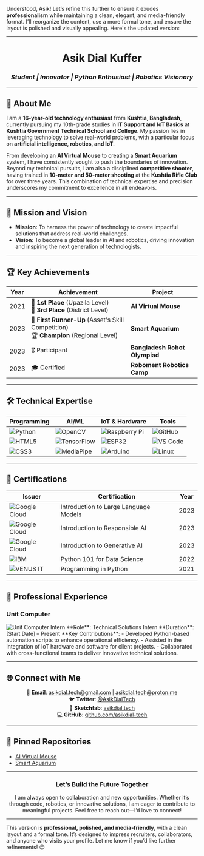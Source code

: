 Understood, Asik! Let’s refine this further to ensure it exudes **professionalism** while maintaining a clean, elegant, and media-friendly format. I’ll reorganize the content, use a more formal tone, and ensure the layout is polished and visually appealing. Here's the updated version:

---

<div align="center">  

# **Asik Dial Kuffer**  
### *Student | Innovator | Python Enthusiast | Robotics Visionary*  

</div>  

---

## **🌟 About Me**  

I am a **16-year-old technology enthusiast** from **Kushtia, Bangladesh**, currently pursuing my 10th-grade studies in **IT Support and IoT Basics** at **Kushtia Government Technical School and College**. My passion lies in leveraging technology to solve real-world problems, with a particular focus on **artificial intelligence, robotics, and IoT**.  

From developing an **AI Virtual Mouse** to creating a **Smart Aquarium** system, I have consistently sought to push the boundaries of innovation. Beyond my technical pursuits, I am also a disciplined **competitive shooter**, having trained in **10-meter and 50-meter shooting** at the **Kushtia Rifle Club** for over three years. This combination of technical expertise and precision underscores my commitment to excellence in all endeavors.  

---

## **🚀 Mission and Vision**  
- **Mission**: To harness the power of technology to create impactful solutions that address real-world challenges.  
- **Vision**: To become a global leader in AI and robotics, driving innovation and inspiring the next generation of technologists.  

---

## **🏆 Key Achievements**  

<div align="center">  

| **Year** | **Achievement** | **Project** |  
|----------|-----------------|-------------|  
| 2021     | 🥇 **1st Place** (Upazila Level) <br> 🥉 **3rd Place** (District Level) | **AI Virtual Mouse** |  
| 2023     | 🥈 **First Runner-Up** (Asset's Skill Competition) <br> 🏆 **Champion** (Regional Level) | **Smart Aquarium** |  
| 2023     | 🎖️ Participant | **Bangladesh Robot Olympiad** |  
| 2023     | 🎓 Certified | **Roboment Robotics Camp** |  

</div>  

---

## **🛠️ Technical Expertise**  

<div align="center">  

| **Programming** | **AI/ML** | **IoT & Hardware** | **Tools** |  
|------------------|------------|---------------------|-----------|  
| ![Python](https://img.shields.io/badge/-Python-3776AB?style=for-the-badge&logo=python&logoColor=white) | ![OpenCV](https://img.shields.io/badge/-OpenCV-5C3EE8?style=for-the-badge&logo=opencv&logoColor=white) | ![Raspberry Pi](https://img.shields.io/badge/-Raspberry%20Pi-A22846?style=for-the-badge&logo=raspberrypi&logoColor=white) | ![GitHub](https://img.shields.io/badge/-GitHub-181717?style=for-the-badge&logo=github&logoColor=white) |  
| ![HTML5](https://img.shields.io/badge/-HTML5-E34F26?style=for-the-badge&logo=html5&logoColor=white) | ![TensorFlow](https://img.shields.io/badge/-TensorFlow-FF6F00?style=for-the-badge&logo=tensorflow&logoColor=white) | ![ESP32](https://img.shields.io/badge/-ESP32-FF6900?style=for-the-badge&logo=espressif&logoColor=white) | ![VS Code](https://img.shields.io/badge/-VS%20Code-007ACC?style=for-the-badge&logo=visualstudiocode&logoColor=white) |  
| ![CSS3](https://img.shields.io/badge/-CSS3-1572B6?style=for-the-badge&logo=css3&logoColor=white) | ![MediaPipe](https://img.shields.io/badge/-MediaPipe-FF6F61?style=for-the-badge&logo=google&logoColor=white) | ![Arduino](https://img.shields.io/badge/-Arduino-00979D?style=for-the-badge&logo=arduino&logoColor=white) | ![Linux](https://img.shields.io/badge/-Linux-FCC624?style=for-the-badge&logo=linux&logoColor=black) |  

</div>  

---

## **📜 Certifications**  

<div align="center">  

| **Issuer** | **Certification** | **Year** |  
|------------|-------------------|----------|  
| ![Google Cloud](https://img.shields.io/badge/-Google%20Cloud-4285F4?style=flat-square&logo=googlecloud&logoColor=white) | Introduction to Large Language Models | 2023 |  
| ![Google Cloud](https://img.shields.io/badge/-Google%20Cloud-4285F4?style=flat-square&logo=googlecloud&logoColor=white) | Introduction to Responsible AI | 2023 |  
| ![Google Cloud](https://img.shields.io/badge/-Google%20Cloud-4285F4?style=flat-square&logo=googlecloud&logoColor=white) | Introduction to Generative AI | 2023 |  
| ![IBM](https://img.shields.io/badge/-IBM-054ADA?style=flat-square&logo=ibm&logoColor=white) | Python 101 for Data Science | 2022 |  
| ![VENUS IT](https://img.shields.io/badge/-VENUS%20IT-E65C00?style=flat-square&logo=codeigniter&logoColor=white) | Programming in Python | 2021 |  

</div>  

---

## **💼 Professional Experience**  

### **Unit Computer**  
<img src="https://img.shields.io/badge/Unit_Computer-Intern-FF6F61?style=for-the-badge&logo=amd&logoColor=white&labelColor=1A1A1A" alt="Unit Computer Intern">  
**Role**: Technical Solutions Intern  
**Duration**: [Start Date] – Present  
**Key Contributions**:  
- Developed Python-based automation scripts to enhance operational efficiency.  
- Assisted in the integration of IoT hardware and software for client projects.  
- Collaborated with cross-functional teams to deliver innovative technical solutions.  

---

## **🌐 Connect with Me**  

<div align="center">  

📧 **Email**: [asikdial.tech@gmail.com](mailto:asikdial.tech@gmail.com) | [asikdial.tech@proton.me](mailto:asikdial.tech@proton.me)  
🐦 **Twitter**: [@AsikDialTech](https://x.com/AsikDialTech)  
🎨 **Sketchfab**: [asikdial.tech](https://sketchfab.com/asikdial.tech)  
💻 **GitHub**: [github.com/asikdial-tech](https://github.com/asikdial-tech)  

</div>  

---

## **📌 Pinned Repositories**  

- [AI Virtual Mouse](https://github.com/asikdial-tech/ai-virtual-mouse)  
- [Smart Aquarium](https://github.com/asikdial-tech/smart-aquarium)  

---

<div align="center">  

### **Let’s Build the Future Together**  
I am always open to collaboration and new opportunities. Whether it’s through code, robotics, or innovative solutions, I am eager to contribute to meaningful projects. Feel free to reach out—I’d love to connect!  

</div>  

---

This version is **professional, polished, and media-friendly**, with a clean layout and a formal tone. It’s designed to impress recruiters, collaborators, and anyone who visits your profile. Let me know if you’d like further refinements! 😊
